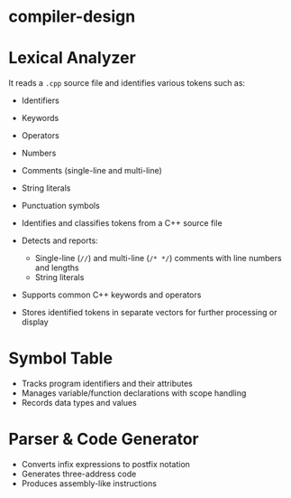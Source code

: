 # compiler-design

# Lexical Analyzer

 It reads a `.cpp` source file and identifies various tokens such as:

- Identifiers  
- Keywords  
- Operators  
- Numbers  
- Comments (single-line and multi-line)  
- String literals  
- Punctuation symbols  



- Identifies and classifies tokens from a C++ source file
- Detects and reports:
  - Single-line (`//`) and multi-line (`/* */`) comments with line numbers and lengths
  - String literals
- Supports common C++ keywords and operators
- Stores identified tokens in separate vectors for further processing or display

# Symbol Table

- Tracks program identifiers and their attributes
- Manages variable/function declarations with scope handling
- Records data types and values

# Parser & Code Generator

- Converts infix expressions to postfix notation
- Generates three-address code
- Produces assembly-like instructions

